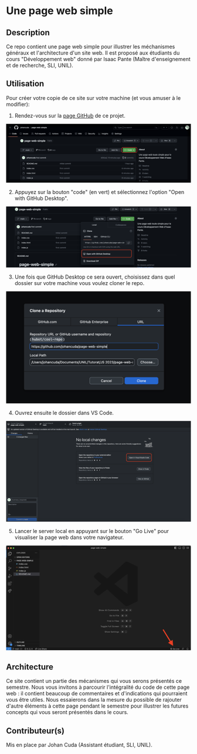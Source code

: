 # Une page web simple

## Description

Ce repo contient une page web simple pour illustrer les méchanismes généraux et l'architecture d'un site web. Il est proposé aux étudiants du cours "Développement web" donné par Isaac Pante (Maître d'enseignement et de recherche, SLI, UNIL).

## Utilisation

Pour créer votre copie de ce site sur votre machine (et vous amuser à le modifier):

1. Rendez-vous sur la [page GitHub](https://github.com/johancuda/page-web-simple) de ce projet.

![Page GitHub](img/code_button.png)

2. Appuyez sur la bouton "code" (en vert) et sélectionnez l'option "Open with GitHub Desktop".

![Open with GitHub Desktop](img/open_github_desktop.png)

3. Une fois que  GitHub Desktop ce sera ouvert, choisissez dans quel dossier sur votre machine vous voulez cloner le repo.

![Clone](img/clone.png)

4. Ouvrez ensuite le dossier dans VS Code.

![Open VS Code](img/open_vs.png)

5. Lancer le server local en appuyant sur le bouton "Go Live" pour visualiser la page web dans votre navigateur.

![Lancer server live](img/run_server.png)

## Architecture

Ce site contient un partie des mécanismes qui vous serons présentés ce semestre. Nous vous invitons à parcourir l'intégralité du code de cette page web : il contient beaucoup de commentaires et d'indications qui pourraient vous être utiles. Nous essaierons dans la mesure du possible de rajouter d'autre éléments à cette page pendant le semestre pour illustrer les futures concepts qui vous seront présentés dans le cours.


## Contributeur(s)

Mis en place par Johan Cuda (Assistant étudiant, SLI, UNIL).
